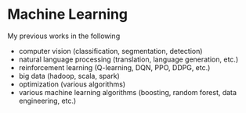# Machine Learning
My previous works in the following
- computer vision (classification, segmentation, detection)
- natural language processing (translation, language generation, etc.)
- reinforcement learning (Q-learning, DQN, PPO, DDPG, etc.)
- big data (hadoop, scala, spark)
- optimization (various algorithms)
- various machine learning algorithms (boosting, random forest, data engineering, etc.)
